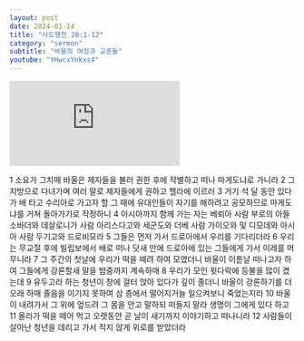 ```yaml
---
layout: post
date: 2024-01-14
title: "사도행전 20:1-12"
category: "sermon"
subtitle: "바울의 여정과 교훈들"
youtube: "YHwcxYnkxs4"
---
```


<div class="youtube margin-large">
    <iframe src="https://www.youtube.com/embed/YHwcxYnkxs4" title="YouTube video player" frameborder="0" allow="accelerometer; autoplay; clipboard-write; encrypted-media; gyroscope; picture-in-picture; web-share" allowfullscreen></iframe>
</div>

1 소요가 그치매 바울은 제자들을 불러 권한 후에 작별하고 떠나 마게도냐로 가니라
2 그 지방으로 다녀가며 여러 말로 제자들에게 권하고 헬라에 이르러
3 거기 석 달 동안 있다가 배 타고 수리아로 가고자 할 그 때에 유대인들이 자기를 해하려고 공모하므로 마게도냐를 거쳐 돌아가기로 작정하니
4 아시아까지 함께 가는 자는 베뢰아 사람 부로의 아들 소바더와 데살로니가 사람 아리스다고와 세군도와 더베 사람 가이오와 및 디모데와 아시아 사람 두기고와 드로비모라
5 그들은 먼저 가서 드로아에서 우리를 기다리더라
6 우리는 무교절 후에 빌립보에서 배로 떠나 닷새 만에 드로아에 있는 그들에게 가서 이레를 머무니라
7 그 주간의 첫날에 우리가 떡을 떼려 하여 모였더니 바울이 이튿날 떠나고자 하여 그들에게 강론할새 말을 밤중까지 계속하매
8 우리가 모인 윗다락에 등불을 많이 켰는데
9 유두고라 하는 청년이 창에 걸터 앉아 있다가 깊이 졸더니 바울이 강론하기를 더 오래 하매 졸음을 이기지 못하여 삼 층에서 떨어지거늘 일으켜보니 죽었는지라
10 바울이 내려가서 그 위에 엎드려 그 몸을 안고 말하되 떠들지 말라 생명이 그에게 있다 하고
11 올라가 떡을 떼어 먹고 오랫동안 곧 날이 새기까지 이야기하고 떠나니라
12 사람들이 살아난 청년을 데리고 가서 적지 않게 위로를 받았더라